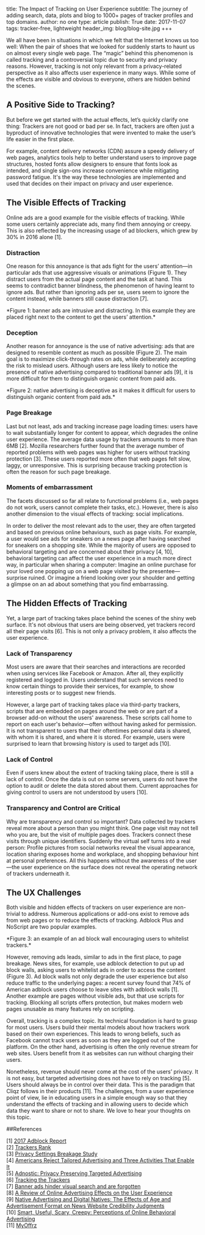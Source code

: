 title: The Impact of Tracking on User Experience
subtitle: The journey of adding search, data, plots and blog to 1000+ pages of tracker profiles and top domains.
author: no one
type: article
publish: True
date: 2017-11-07
tags: tracker-free, lightweight
header_img: blog/blog-site.jpg
+++


We all have been in situations in which we felt that the Internet knows us too well: When the pair of shoes that we looked for suddenly starts to haunt us on almost every single web page. The “magic” behind this phenomenon is called tracking and a controversial topic due to security and privacy reasons. However, tracking is not only relevant from a privacy-related perspective as it also affects user experience in many ways. While some of the effects are visible and obvious to everyone, others are hidden behind the scenes.


## A Positive Side to Tracking?
But before we get started with the actual effects, let’s quickly clarify one thing: Trackers are not good or bad per se. In fact, trackers are often just a byproduct of innovative technologies that were invented to make the user’s life easier in the first place. 

For example, content delivery networks (CDN) assure a speedy delivery of web pages, analytics tools help to better understand users to improve page structures, hosted fonts allow designers to ensure that fonts look as intended, and single sign-ons increase convenience while mitigating password fatigue. It's the way these technologies are implemented and used that decides on their impact on privacy and user experience.


## The Visible Effects of Tracking

Online ads are a good example for the visible effects of tracking. While some users certainly appreciate ads, many find them annoying or creepy. This is also reflected by the increasing usage of ad blockers, which grew by 30% in 2016 alone [1].


### Distraction
One reason for this annoyance is that ads fight for the users’ attention—in particular ads that use aggressive visuals or animations (Figure 1). They distract users from the actual page content and the task at hand. This seems to contradict banner blindness, the phenomenon of having learnt to ignore ads. But rather than ignoring ads per se, users seem to ignore the content instead, while banners still cause distraction [7]. 



<PICTURE>
*Figure 1: banner ads are intrusive and distracting. In this example they are placed right next to the content to get the users’ attention.*


### Deception
Another reason for annoyance is the use of native advertising: ads that are designed to resemble content as much as possible (Figure 2). The main goal is to maximize click-through rates on ads, while deliberately accepting the risk to mislead users. Although users are less likely to notice the presence of native advertising compared to traditional banner ads [9], it is more difficult for them to distinguish organic content from paid ads. 


<PICTURE>
*Figure 2: native advertising is deceptive as it makes it difficult for users to distinguish organic content from paid ads.*



### Page Breakage
Last but not least, ads and tracking increase page loading times: users have to wait substantially longer for content to appear, which degrades the online user experience. The average data usage by trackers amounts to more than 6MB [2]. Mozilla researchers further found that the average number of reported problems with web pages was higher for users without tracking protection [3]. These users reported more often that web pages felt slow, laggy, or unresponsive. This is surprising because tracking protection is often the reason for such page breakage.

### Moments of embarrassment
The facets discussed so far all relate to functional problems (i.e., web pages do not work, users cannot complete their tasks, etc.). However, there is also another dimension to the visual effects of tracking: social implications. 

In order to deliver the most relevant ads to the user, they are often targeted and based on previous online behaviours, such as page visits. For example, a user would see ads for sneakers on a news page after having searched for sneakers on a shopping site. While the majority of users are opposed to behavioral targeting and are concerned about their privacy [4, 10], behavioral targeting can affect the user experience in a much more direct way, in particular when sharing a computer: Imagine an online purchase for your loved one popping up on a web page visited by the presentee—surprise ruined. Or imagine a friend looking over your shoulder and getting a glimpse on an ad about something that you find embarrassing. 



## The Hidden Effects of Tracking
Yet, a large part of tracking takes place behind the scenes of the shiny web surface. It's not obvious that users are being observed, yet trackers record all their page visits [6]. This is not only a privacy problem, it also affects the user experience.

### Lack of Transparency
Most users are aware that their searches and interactions are recorded when using services like Facebook or Amazon. After all, they explicitly registered and logged in. Users understand that such services need to know certain things to provide their services, for example, to show interesting posts or to suggest new friends.

However, a large part of tracking takes place via third-party trackers, scripts that are embedded on pages around the web or are part of a browser add-on without the users' awareness. These scripts call home to report on each user's behavior—often without having asked for permission. It is not transparent to users that their oftentimes personal data is shared, with whom it is shared, and where it is stored. For example, users were surprised to learn that browsing history is used to target ads [10].


### Lack of Control
Even if users knew about the extent of tracking taking place, there is still a lack of control. Once the data is out on some servers, users do not have the option to audit or delete the data stored about them. Current approaches for giving control to users are not understood by users [10].

### Transparency and Control are Critical
Why are transparency and control so important? Data collected by trackers reveal more about a person than you might think. One page visit may not tell who you are, but the visit of multiple pages does. Trackers connect these visits through unique identifiers. Suddenly the virtual self turns into a real person: Profile pictures from social networks reveal the visual appearance, location sharing exposes home and workplace, and shopping behaviour hint at personal preferences. All this happens without the awareness of the user—the user experience on the surface does not reveal the operating network of trackers underneath it.



## The UX Challenges
Both visible and hidden effects of trackers on user experience are non-trivial to address. Numerous applications or add-ons exist to remove ads from web pages or to reduce the effects of tracking. Adblock Plus and NoScript are two popular examples.


<PICTURE>
*Figure 3: an example of an ad block wall encouraging users to whitelist trackers.*

However, removing ads leads, similar to ads in the first place, to page breakage. News sites, for example, use adblock detection to put up ad block walls, asking users to whitelist ads in order to access the content (Figure 3). Ad block walls not only degrade the user experience but also reduce traffic to the underlying pages: a recent survey found that 74% of American adblock users choose to leave sites with adblock walls [1]. Another example are pages without visible ads, but that use scripts for tracking. Blocking all scripts offers protection, but makes modern web pages unusable as many features rely on scripting.

Overall, tracking is a complex topic. Its technical foundation is hard to grasp for most users. Users build their mental models about how trackers work based on their own experiences. This leads to wrong beliefs, such as Facebook cannot track users as soon as they are logged out of the platform. On the other hand, advertising is often the only revenue stream for web sites. Users benefit from it as websites can run without charging their users. 

Nonetheless, revenue should never come at the cost of the users’ privacy. It is not easy, but targeted advertising does not have to rely on tracking [5]. Users should always be in control over their data. This is the paradigm that Cliqz follows in their products [11]. The challenges, from a user experience point of view, lie in educating users in a simple enough way so that they understand the effects of tracking and in allowing users to decide which data they want to share or not to share. We love to hear your thoughts on this topic.




##References

[1] [2017 Adblock Report](https://pagefair.com/blog/2017/adblockreport/) <br>
[2] [Trackers Rank](/trackers.html) <br>
[3] [Privacy Settings Breakage Study](https://docs.google.com/presentation/d/1OVtXAnyeBLX2N1yyZoTMP9AV_6HnI3mnXwIFlOL7yOA/edit) <br>
[4] [Americans Reject Tailored Advertising and Three Activities That Enable It](http://repository.upenn.edu/cgi/viewcontent.cgi?article=1138&context=asc_papers) <br>
[5] [Adnostic: Privacy Preserving Targeted Advertising](http://www.nyu.edu/pages/projects/nissenbaum/papers/adnostic.pdf)  <br>
[6] [Tracking the Trackers](https://static.cliqz.com/wp-content/uploads/2016/07/Cliqz-Studie-Tracking-the-Trackers.pdf) <br>
[7] [Banner ads hinder visual search and are forgotten](https://dl.acm.org/citation.cfm?id=986008) <br>
[8] [A Review of Online Advertising Effects on the User Experience](https://pdfs.semanticscholar.org/54b4/c030742848f26bd69910d678da6a713a9d5e.pdf) <br>
[9] [Native Advertising and Digital Natives: The Effects of Age and Advertisement Format on News Website Credibility Judgments](http://www.academia.edu/download/37165600/ISOJ_Journal_V4_N1_2014_Spring.pdf#page=79) <br>
[10] [Smart, Useful, Scary, Creepy: Perceptions of Online Behavioral Advertising](https://pdfs.semanticscholar.org/db4c/502bafef23e7d8b1de60d628c952a4780acc.pdf) <br>
[11] [MyOffrz](https://myoffrz.com/fuer-nutzer/)
